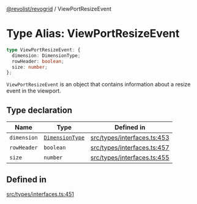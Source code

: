 [@revolist/revogrid](README.md) / ViewPortResizeEvent

# Type Alias: ViewPortResizeEvent

```ts
type ViewPortResizeEvent: {
  dimension: DimensionType;
  rowHeader: boolean;
  size: number;
};
```

`ViewPortResizeEvent` is an object that contains information about a resize
event in the viewport.

## Type declaration

| Name | Type | Defined in |
| ------ | ------ | ------ |
| `dimension` | [`DimensionType`](TypeAlias.DimensionType.md) | [src/types/interfaces.ts:453](https://github.com/revolist/revogrid/blob/4748dc40d552fad7de1d972fe2fbcf7386e67858/src/types/interfaces.ts#L453) |
| `rowHeader` | `boolean` | [src/types/interfaces.ts:457](https://github.com/revolist/revogrid/blob/4748dc40d552fad7de1d972fe2fbcf7386e67858/src/types/interfaces.ts#L457) |
| `size` | `number` | [src/types/interfaces.ts:455](https://github.com/revolist/revogrid/blob/4748dc40d552fad7de1d972fe2fbcf7386e67858/src/types/interfaces.ts#L455) |

## Defined in

[src/types/interfaces.ts:451](https://github.com/revolist/revogrid/blob/4748dc40d552fad7de1d972fe2fbcf7386e67858/src/types/interfaces.ts#L451)
